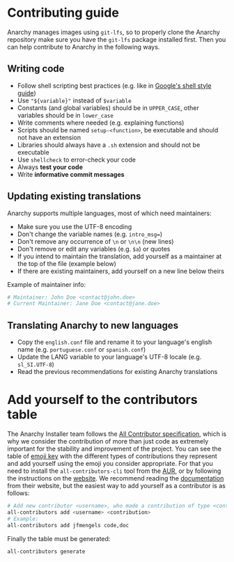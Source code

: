 # Contributing guide

Anarchy manages images using `git-lfs`, so to properly clone the Anarchy repository make sure you have the `git-lfs`
package installed first.
Then you can help contribute to Anarchy in the following ways.

## Writing code

- Follow shell scripting best practices (e.g. like in
  [Google's shell style guide](https://google.github.io/styleguide/shellguide.html))
- Use `"${variable}"` instead of `$variable`
- Constants (and global variables) should be in `UPPER_CASE`, other variables should be in `lower_case`
- Write comments where needed (e.g. explaining functions)
- Scripts should be named `setup-<function>`, be executable and should not have an extension
- Libraries should always have a `.sh` extension and should not be executable
- Use `shellcheck` to error-check your code
- Always **test your code**
- Write **informative commit messages**

## Updating existing translations

Anarchy supports multiple languages, most of which need maintainers:

- Make sure you use the UTF-8 encoding
- Don't change the variable names (e.g. `intro_msg=`)
- Don't remove any occurrence of `\n` or `\n\n` (new lines)
- Don't remove or edit any variables (e.g. `$a`) or quotes
- If you intend to maintain the translation, add yourself as a maintainer
  at the top of the file (example below)
- If there are existing maintainers, add yourself on a new line below theirs

Example of maintainer info:

```sh
# Maintainer: John Doe <contact@john.doe>
# Current Maintainer: Jane Doe <contact@jane.doe>
```

## Translating Anarchy to new languages

- Copy the `english.conf` file and rename it to your language's english
  name (e.g. `portuguese.conf` or `spanish.conf`)
- Update the LANG variable to your language's UTF-8 locale (e.g. `sl_SI.UTF-8`)
- Read the previous recommendations for existing Anarchy translations

# Add yourself to the contributors table

The Anarchy Installer team follows the [All Contributor specification](https://allcontributors.org/docs/en/specification), which is why we consider the contribution of more than just code as extremely important for the stability and improvement of the project.
You can see the table of [emoji key](https://allcontributors.org/docs/en/emoji-key) with the different types of contributions they represent and add yourself using the emoji you consider appropriate. For that you need to install the `all-contributors-cli` tool from the [AUR](https://aur.archlinux.org/packages/all-contributors-cli), or by following the instructions on the [website](https://allcontributors.org/docs/en/cli/installation).
We recommend reading the [documentation](https://allcontributors.org/docs/en/cli/usage) from their website, but the easiest way to add yourself as a contributor is as follows:

```sh
# Add new contributor <username>, who made a contribution of type <contribution>
all-contributors add <username> <contribution>
# Example:
all-contributors add jfmengels code,doc
```

Finally the table must be generated:

`all-contributors generate`

